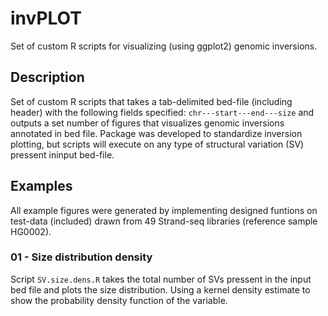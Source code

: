 # invPLOT
Set of custom R scripts for visualizing (using ggplot2) genomic inversions.

## Description
Set of custom R scripts that takes a tab-delimited bed-file (including header) with the following fields specified: `chr---start---end---size`
and outputs a set number of figures that visualizes genomic inversions annotated in bed file. Package was developed to standardize inversion plotting, but scripts will execute on any type of structural variation (SV) pressent ininput bed-file. 

## Examples
All example figures were generated by implementing designed funtions on test-data (included) drawn from 49 Strand-seq libraries (reference sample HG0002).

### 01 - Size distribution density 
Script `SV.size.dens.R` takes the total number of SVs pressent in the input bed file and plots the size distribution. Using a kernel density estimate to show the probability density function of the variable. 




